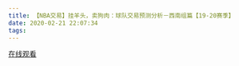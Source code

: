 ```yaml
---
title: 【NBA交易】挂羊头，卖狗肉：球队交易预测分析－西南组篇【19-20赛季】
date: 2020-02-21 22:07:34
tags:
---
```


<a href="https://www.weibo.com/tv/v/IvcdACfoS?fid=1034:4474349751828498" target="_blank">在线观看</a>

